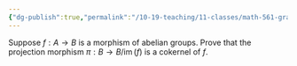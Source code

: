 ```yaml
---
{"dg-publish":true,"permalink":"/10-19-teaching/11-classes/math-561-graduate-algebra/exercises/cokernels-in-the-category-of-abelian-groups/","updated":"2024-11-30T15:19:35-08:00"}
---
```


Suppose $f:A\to B$ is a morphism of abelian groups. Prove that the projection morphism $\pi:B\to B/\operatorname{im}(f)$ is a cokernel of $f$.
